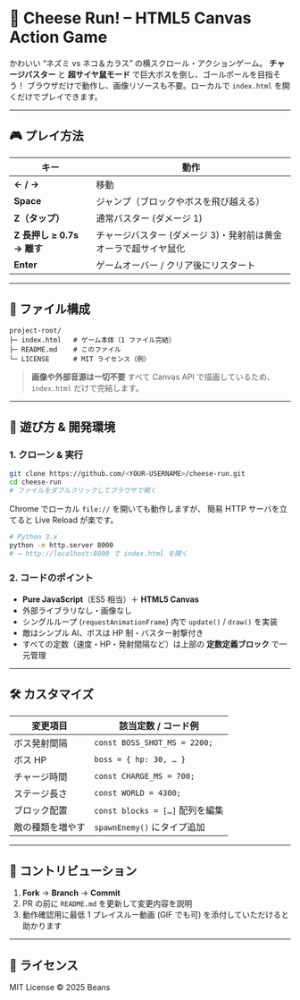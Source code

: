 # 🧀 Cheese Run! – HTML5 Canvas Action Game

かわいい “ネズミ vs ネコ＆カラス” の横スクロール・アクションゲーム。
**チャージバスター** と **超サイヤ鼠モード** で巨大ボスを倒し、ゴールポールを目指そう！
ブラウザだけで動作し、画像リソースも不要。ローカルで `index.html` を開くだけでプレイできます。

---

## 🎮 プレイ方法

| キー                    | 動作                                 |
| --------------------- | ---------------------------------- |
| **← / →**             | 移動                                 |
| **Space**             | ジャンプ（ブロックやボスを飛び越える）                |
| **Z（タップ）**            | 通常バスター  (ダメージ 1)                   |
| **Z 長押し ≥ 0.7s → 離す** | チャージバスター (ダメージ 3)・発射前は黄金オーラで超サイヤ鼠化 |
| **Enter**             | ゲームオーバー / クリア後にリスタート               |

---

## 📂 ファイル構成

```
project-root/
├─ index.html   # ゲーム本体（1 ファイル完結）
├─ README.md    # このファイル
└─ LICENSE      # MIT ライセンス（例）
```

> **画像や外部音源は一切不要**
> すべて Canvas API で描画しているため、`index.html` だけで完結します。

---

## 🚀 遊び方 & 開発環境

### 1. クローン & 実行

```bash
git clone https://github.com/<YOUR-USERNAME>/cheese-run.git
cd cheese-run
# ファイルをダブルクリックしてブラウザで開く
```

Chrome でローカル `file://` を開いても動作しますが、
簡易 HTTP サーバを立てると Live Reload が楽です。

```bash
# Python 3.x
python -m http.server 8000
# → http://localhost:8000 で index.html を開く
```

### 2. コードのポイント

* **Pure JavaScript**（ES5 相当）＋ **HTML5 Canvas**
* 外部ライブラリなし・画像なし
* シングルループ (`requestAnimationFrame`) 内で `update()` / `draw()` を実装
* 敵はシンプル AI、ボスは HP 制・バスター射撃付き
* すべての定数（速度・HP・発射間隔など）は上部の **定数定義ブロック** で一元管理

---

## 🛠️ カスタマイズ

| 変更項目     | 該当定数 / コード例                  |
| -------- | ---------------------------- |
| ボス発射間隔   | `const BOSS_SHOT_MS = 2200;` |
| ボス HP    | `boss = { hp: 30, … }`       |
| チャージ時間   | `const CHARGE_MS = 700;`     |
| ステージ長さ   | `const WORLD = 4300;`        |
| ブロック配置   | `const blocks = […]` 配列を編集   |
| 敵の種類を増やす | `spawnEnemy()` にタイプ追加        |

---

## 🤝 コントリビューション

1. **Fork** → **Branch** → **Commit**
2. PR の前に `README.md` を更新して変更内容を説明
3. 動作確認用に最低 1 プレイスルー動画 (GIF でも可) を添付していただけると助かります

---

## 📜 ライセンス

MIT License
© 2025 Beans&#x20;
